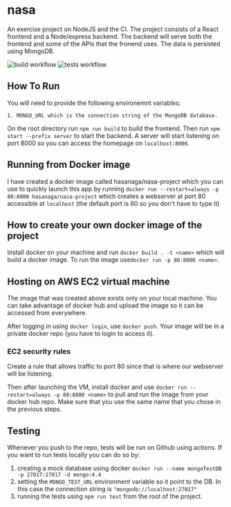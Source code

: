 # nasa

An exercise project on NodeJS and the CI. The project consists of a React frontend and a Node/express backend. The backend will serve both the frontend and some of the APIs that the fronend uses. The data is persisted using MongoDB.

![build workflow](https://github.com/hasan-aga/nasa/actions/workflows/node.yml/badge.svg)
![tests workflow](https://github.com/hasan-aga/nasa/actions/workflows/tests.yml/badge.svg)

## How To Run

You will need to provide the following environemnt variables:

    1. MONGO_URL which is the connection string of the MongoDB database.

On the root directory run `npm run build` to build the frontend. Then run `npm start --prefix server` to start the backend. A server will start listening on port 8000 so you can access the homepage on `localhost:8000`.

## Running from Docker image

I have created a docker image called hasanaga/nasa-project which you can use to quickly launch this app by running `docker run --restart=always -p 80:8000 hasanaga/nasa-project` which creates a webserver at port 80 accessible at `localhost` (the default port is 80 so you don't have to type it)

## How to create your own docker image of the project

Install docker on your machine and run `docker build . -t <name>` which will build a docker image. To run the image use`docker run -p 80:8000 <name>`.

## Hosting on AWS EC2 virtual machine

The image that was created above exists only on your local machine. You can take advantage of docker hub and upload the image so it can be accessed from everywhere.

After logging in using `docker login`, use `docker push`. Your image will be in a private docker repo (you have to login to access it).

### EC2 security rules

Create a rule that allows traffic to port 80 since that is where our webserver will be listening.

Then after launching the VM, install docker and use `docker run --restart=always -p 80:8000 <name>` to pull and run the image from your docker hub repo. Make sure that you use the same name that you chose in the previous steps.

## Testing

Whenever you push to the repo, tests will be run on Github using actions. If you want to run tests locally you can do so by:

1. creating a mock database using docker `docker run --name mongoTestDB -p 27017:27017 -d mongo:4.4 `
2. setting the `MONGO_TEST_URL` environment variable so it point to the DB. In this case the connection string is `"mongodb://localhost:27017"`
3. running the tests using `npm run test` from the root of the project.
